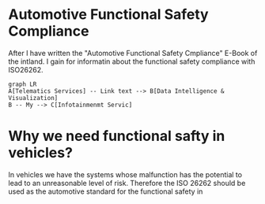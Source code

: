 # Automotive Functional Safety Compliance

After I have written the "Automotive Functional Safety Cmpliance" E-Book of the intland. I gain for informatin about the functional safety compliance with ISO26262.
```mermaid
graph LR
A[Telematics Services] -- Link text --> B[Data Intelligence & Visualization]
B -- My --> C[Infotainmenmt Servic]
```

# Why we need functional safty in vehicles?

In vehicles we have the systems whose malfunction has the potential to lead to an unreasonable level of risk. Therefore the ISO 26262 should be used as the automotive standard for the functional safety in 
<!--stackedit_data:
eyJoaXN0b3J5IjpbODUzMjEwODYwLDc3OTI3NjQxNCwtMzQ2Mj
c2NDU2LDc5NTgxNjAxNiwtNDQwODk0NDI4LC05MzEyNzQyNjcs
Mzg4MzAzMDc4XX0=
-->